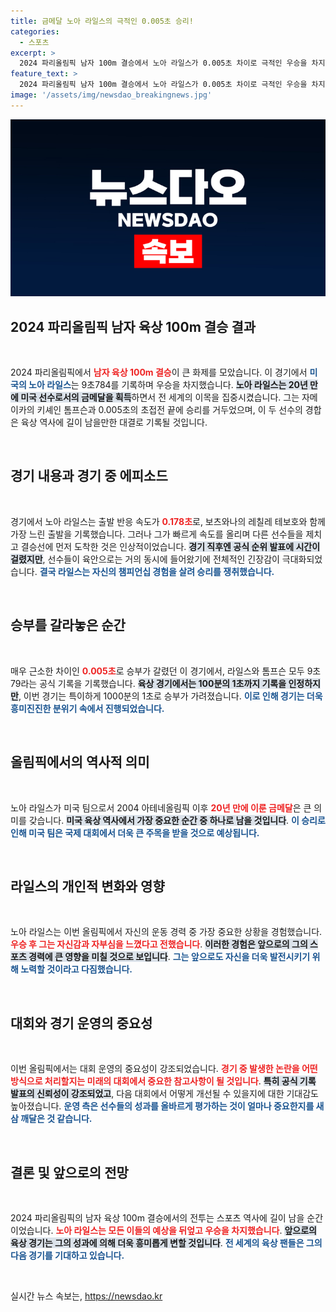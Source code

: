 ```yaml
---
title: 금메달 노아 라일스의 극적인 0.005초 승리!
categories:
  - 스포츠
excerpt: >
  2024 파리올림픽 남자 100m 결승에서 노아 라일스가 0.005초 차이로 극적인 우승을 차지했다! 20년 만의 미국 선수 금메달 쾌거, 결승선의 숨막히는 순간을 놓치지 마세요!
feature_text: >
  2024 파리올림픽 남자 100m 결승에서 노아 라일스가 0.005초 차이로 극적인 우승을 차지했다! 20년 만의 미국 선수 금메달 쾌거, 결승선의 숨막히는 순간을 놓치지 마세요!
image: '/assets/img/newsdao_breakingnews.jpg'
---
```


<p><img src="/assets/img/newsdao_breakingnews.jpg" alt="firstkoreanews 속보" /></p>

<h2 data-ke-size="size26">2024 파리올림픽 남자 육상 100m 결승 결과</h2>

<p data-ke-size="size16">&nbsp;</p>

<p>2024 파리올림픽에서 <b><span style="color: #ee2323;">남자 육상 100m 결승</span></b>이 큰 화제를 모았습니다. 이 경기에서 <b><span style="color: #1a5490;">미국의 노아 라일스</span></b>는 9초784를 기록하며 우승을 차지했습니다. <b><span style="background-color: #21538527;">노아 라일스는 20년 만에 미국 선수로서의 금메달을 획득</span></b>하면서 전 세계의 이목을 집중시켰습니다. 그는 자메이카의 키셰인 톰프슨과 0.005초의 초접전 끝에 승리를 거두었으며, 이 두 선수의 경합은 육상 역사에 길이 남을만한 대결로 기록될 것입니다.</p>

<p data-ke-size="size16">&nbsp;</p>

<h2 data-ke-size="size26">경기 내용과 경기 중 에피소드</h2>

<p data-ke-size="size16">&nbsp;</p>

<p>경기에서 노아 라일스는 출발 반응 속도가 <b><span style="color: #ee2323;">0.178초</span></b>로, 보츠와나의 레칠레 테보호와 함께 가장 느린 출발을 기록했습니다. 그러나 그가 빠르게 속도를 올리며 다른 선수들을 제치고 결승선에 먼저 도착한 것은 인상적이었습니다. <b><span style="background-color: #21538527;">경기 직후엔 공식 순위 발표에 시간이 걸렸지만</span></b>, 선수들이 육안으로는 거의 동시에 들어왔기에 전체적인 긴장감이 극대화되었습니다. <b><span style="color: #1a5490;">결국 라일스는 자신의 챔피언십 경험을 살려 승리를 쟁취했습니다.</span></b></p>

<p data-ke-size="size16">&nbsp;</p>

<h2 data-ke-size="size26">승부를 갈라놓은 순간</h2>

<p data-ke-size="size16">&nbsp;</p>

<p>매우 근소한 차이인 <b><span style="color: #ee2323;">0.005초</span></b>로 승부가 갈렸던 이 경기에서, 라일스와 톰프슨 모두 9초79라는 공식 기록을 기록했습니다. <b><span style="background-color: #21538527;">육상 경기에서는 100분의 1초까지 기록을 인정하지만</span></b>, 이번 경기는 특이하게 1000분의 1초로 승부가 가려졌습니다. <b><span style="color: #1a5490;">이로 인해 경기는 더욱 흥미진진한 분위기 속에서 진행되었습니다.</span></b></p>

<p data-ke-size="size16">&nbsp;</p>

<h2 data-ke-size="size26">올림픽에서의 역사적 의미</h2>

<p data-ke-size="size16">&nbsp;</p>

<p>노아 라일스가 미국 팀으로서 2004 아테네올림픽 이후 <b><span style="color: #ee2323;">20년 만에 이룬 금메달</span></b>은 큰 의미를 갖습니다. <b><span style="background-color: #21538527;">미국 육상 역사에서 가장 중요한 순간 중 하나로 남을 것입니다</span></b>. <b><span style="color: #1a5490;">이 승리로 인해 미국 팀은 국제 대회에서 더욱 큰 주목을 받을 것으로 예상됩니다.</span></b></p>

<p data-ke-size="size16">&nbsp;</p>

<h2 data-ke-size="size26">라일스의 개인적 변화와 영향</h2>

<p data-ke-size="size16">&nbsp;</p>

<p>노아 라일스는 이번 올림픽에서 자신의 운동 경력 중 가장 중요한 상황을 경험했습니다. <b><span style="color: #ee2323;">우승 후 그는 자신감과 자부심을 느꼈다고 전했습니다</span></b>. <b><span style="background-color: #21538527;">이러한 경험은 앞으로의 그의 스포츠 경력에 큰 영향을 미칠 것으로 보입니다</span></b>. <b><span style="color: #1a5490;">그는 앞으로도 자신을 더욱 발전시키기 위해 노력할 것이라고 다짐했습니다.</span></b></p>

<p data-ke-size="size16">&nbsp;</p>

<h2 data-ke-size="size26">대회와 경기 운영의 중요성</h2>

<p data-ke-size="size16">&nbsp;</p>

<p>이번 올림픽에서는 대회 운영의 중요성이 강조되었습니다. <b><span style="color: #ee2323;">경기 중 발생한 논란을 어떤 방식으로 처리할지는 미래의 대회에서 중요한 참고사항이 될 것입니다</span></b>. <b><span style="background-color: #21538527;">특히 공식 기록 발표의 신뢰성이 강조되었고</span></b>, 다음 대회에서 어떻게 개선될 수 있을지에 대한 기대감도 높아졌습니다. <b><span style="color: #1a5490;">운영 측은 선수들의 성과를 올바르게 평가하는 것이 얼마나 중요한지를 새삼 깨달은 것 같습니다.</span></b></p>

<p data-ke-size="size16">&nbsp;</p>

<h2 data-ke-size="size26">결론 및 앞으로의 전망</h2>

<p data-ke-size="size16">&nbsp;</p>

<p>2024 파리올림픽의 남자 육상 100m 결승에서의 전투는 스포츠 역사에 길이 남을 순간이었습니다. <b><span style="color: #ee2323;">노아 라일스는 모든 이들의 예상을 뒤엎고 우승을 차지했습니다</span></b>. <b><span style="background-color: #21538527;">앞으로의 육상 경기는 그의 성과에 의해 더욱 흥미롭게 변할 것입니다</span></b>. <b><span style="color: #1a5490;">전 세계의 육상 팬들은 그의 다음 경기를 기대하고 있습니다.</span></b> </p>

<p data-ke-size="size16">&nbsp;</p>
실시간 뉴스 속보는, <a href="https://newsdao.kr" rel="dofollow">https://newsdao.kr</a>


